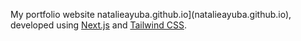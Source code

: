 My portfolio website natalieayuba.github.io](natalieayuba.github.io), developed using [Next.js](https://nextjs.org/) and [Tailwind CSS](https://tailwindcss.com/).
